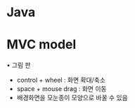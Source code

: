 # Java
# MVC model

•	그림 판 
- control + wheel : 화면 확대/축소
- space + mouse drag : 화면 이동
- 배경화면을 모눈종이 모양으로 바꿀 수 있음

